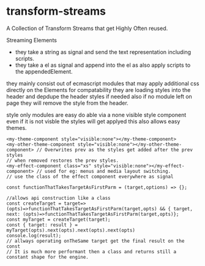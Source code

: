 # transform-streams
A Collection of Transform Streams that get Highly Often reused.


Streaming Elements 
- they take a string as signal and send the text representation including scripts.
- they take a el as signal and append into the el as also apply scripts to the appendedElement.

they mainly consist out of ecmascript modules that may apply additional css directly on the Elements
for compatability they are loading styles into the header and depdupe the header styles if needed
also if no module left on page they will remove the style from the header.

style only modules are easy do able via a none visible style component even if it is not visble 
the styles will get applyed this also allows easy themes.


```
<my-theme-component style="visible:none"></my-theme-component>
<my-other-theme-component style="visible:none"></my-other-theme-component> // Overwrites prev as the styles get added after the prev styles
// when removed restores the prev styles. 
<my-effect-component class="xs" style="visible:none"></my-effect-component> // used for eg: menus and media layout switching.
// use the class of the effect component everywhere as signal
```


```
const functionThatTakesTargetAsFirstParm = (target,options) => {};

//allows api construction like a class
const createTarget = target=>(opts)=>functionThatTakesTargetAsFirstParm(target,opts) && { target, next: (opts)=>functionThatTakesTargetAsFirstParm(target,opts)};
const myTarget = createTarget(target);
const { target: result } = myTarget(opts).next(opts).next(opts).next(opts)
console.log(result);
// allways operating onTheSame target get the final result on the const
// It is much more performant then a class and returns still a constant shape for the engine.
```
